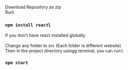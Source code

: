Download Repository as zip\
Run\
### `npm install react`\
If you don't have react installed globally\
\
Change any folder to src (Each folder is different website)\
Then in the project directory usingg terminal, you can run:\
### `npm start`

